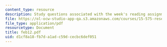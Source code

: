 ```yaml
---
content_type: resource
description: Study questions associated with the week's reading assignment.
file: https://ol-ocw-studio-app-qa.s3.amazonaws.com/courses/15-575-research-seminar-in-it-and-organizations-economic-perspectives-spring-2004/d1cf8a18fb7da1adc59dcecbc6def051_feb12.pdf
file_type: application/pdf
resourcetype: Document
title: feb12.pdf
uid: d1cf8a18-fb7d-a1ad-c59d-cecbc6def051
---
```

